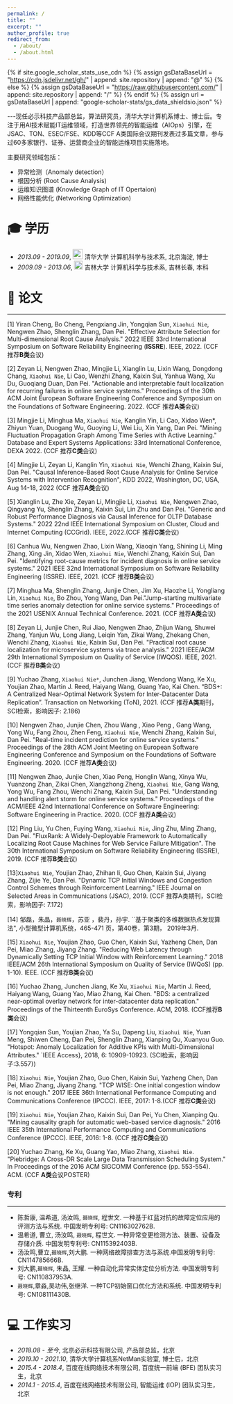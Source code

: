 ```yaml
---
permalink: /
title: ""
excerpt: ""
author_profile: true
redirect_from: 
  - /about/
  - /about.html
---
```


{% if site.google_scholar_stats_use_cdn %}
{% assign gsDataBaseUrl = "https://cdn.jsdelivr.net/gh/" | append: site.repository | append: "@" %}
{% else %}
{% assign gsDataBaseUrl = "https://raw.githubusercontent.com/" | append: site.repository | append: "/" %}
{% endif %}
{% assign url = gsDataBaseUrl | append: "google-scholar-stats/gs_data_shieldsio.json" %}

<span class='anchor' id='about-me'></span>
---现任必示科技产品部总监，算法研究员，清华大学计算机系博士、博士后。专注于用AI技术赋能IT运维领域，打造世界领先的智能运维（AIOps）引擎，在JSAC、TON、ESEC/FSE、KDD等CCF A类国际会议期刊发表过多篇文章，参与过60多家银行、证券、运营商企业的智能运维项目实施落地。

主要研究领域包括：
- 异常检测（Anomaly detection）
- 根因分析 (Root Cause Analysis)
- 运维知识图谱 (Knowledge Graph of IT Opertaion)
- 网络性能优化 (Networking Optimization)


<span class='anchor' id='-xl'></span>

# 🎓 学历
- *2013.09 - 2019.09*, <a href="https://www.tsinghua.edu.cn/"><img class="svg" src="/zh-cn/images/THU_logo.svg" width="23pt"></a> 清华大学 计算机科学与技术系,  北京海淀,   博士 
- *2009.09 - 2013.06*, <a href="https://www.jlu.edu.cn/"><img class="jpeg" src="/zh-cn/images/JLU_logo.jpeg" width="20pt"></a> 吉林大学 计算机科学与技术系,   吉林长春,   本科
 
<span class='anchor' id='-lwzl'></span>

# 📝 论文

---
[1] Yiran Cheng, Bo Cheng, Pengxiang Jin, Yongqian Sun, `Xiaohui Nie`, Nengwen Zhao, Shenglin Zhang, Dan Pei. "Effective Attribute Selection for Multi-dimensional Root Cause Analysis." 2022 IEEE 33rd International Symposium on Software Reliability Engineering (**ISSRE**). IEEE, 2022. (CCF 推荐**B类**会议)

[2] Zeyan Li, Nengwen Zhao, Mingjie Li, Xianglin Lu, Lixin Wang, Dongdong Chang, `Xiaohui Nie`, Li Cao, Wenzhi Zhang, Kaixin Sui, Yanhua Wang, Xu Du, Guoqiang Duan, Dan Pei. "Actionable and interpretable fault localization for recurring failures in online service systems." Proceedings of the 30th ACM Joint European Software Engineering Conference and Symposium on the Foundations of Software Engineering. 2022. (CCF 推荐**A类**会议)

[3] Mingjie Li, Minghua Ma, `Xiaohui Nie`, Kanglin Yin, Li Cao, Xidao Wen*, Zhiyun Yuan, Duogang Wu, Guoying Li, Wei Liu, Xin Yang, Dan Pei. "Mining Fluctuation Propagation Graph Among Time Series with Active Learning." Database and Expert Systems Applications: 33rd International Conference, DEXA 2022. (CCF 推荐**C类**会议)

[4] Mingjie Li, Zeyan Li, Kanglin Yin, `Xiaohui Nie`, Wenchi Zhang, Kaixin Sui, Dan Pei. "Causal Inference-Based Root Cause Analysis for Online Service Systems with Intervention Recognition", KDD 2022, Washington, DC, USA, Aug 14-18, 2022 (CCF 推荐**A类**会议)

[5] Xianglin Lu, Zhe Xie, Zeyan Li, Mingjie Li, `Xiaohui Nie`, Nengwen Zhao, Qingyang Yu, Shenglin Zhang, Kaixin Sui, Lin Zhu and Dan Pei. "Generic and Robust Performance Diagnosis via Causal Inference for OLTP Database Systems." 2022 22nd IEEE International Symposium on Cluster, Cloud and Internet Computing (CCGrid). IEEE, 2022.(CCF 推荐**C类**会议)

[6] Canhua Wu, Nengwen Zhao, Lixin Wang, Xiaoqin Yang, Shining Li, Ming Zhang, Xing Jin, Xidao Wen, `Xiaohui Nie`, Wenchi Zhang, Kaixin Sui, Dan Pei. "Identifying root-cause metrics for incident diagnosis in online service systems." 2021 IEEE 32nd International Symposium on Software Reliability Engineering (ISSRE). IEEE, 2021. (CCF 推荐**B类**会议)

[7] Minghua Ma, Shenglin Zhang, Junjie Chen, Jim Xu, Haozhe Li, Yongliang Lin, `Xiaohui Nie`, Bo Zhou, Yong Wang, Dan Pei."Jump-starting multivariate time series anomaly detection for online service systems." Proceedings of the 2021 USENIX Annual Technical Conference. 2021. (CCF 推荐**A类**会议)

[8] Zeyan Li, Junjie Chen, Rui Jiao, Nengwen Zhao, Zhijun Wang, Shuwei Zhang, Yanjun Wu, Long Jiang, Leiqin Yan, Zikai Wang, Zhekang Chen, Wenchi Zhang, `Xiaohui Nie`, Kaixin Sui, Dan Pei. "Practical root cause localization for microservice systems via trace analysis." 2021 IEEE/ACM 29th International Symposium on Quality of Service (IWQOS). IEEE, 2021.(CCF 推荐**B类**会议)

[9] Yuchao Zhang, `Xiaohui Nie*`,  Junchen Jiang, Wendong Wang, Ke Xu, Youjian Zhao, Martin J. Reed, Haiyang Wang, Guang Yao, Kai Chen. “BDS+: A Centralized Near-Optimal Network System for Inter-Datacenter Data Replication”. Transaction on Networking (ToN), 2021. (CCF 推荐**A类**期刊，SCI检索，影响因子: 2.186)

[10] Nengwen Zhao, Junjie Chen, Zhou Wang , Xiao Peng , Gang Wang, Yong Wu, Fang Zhou, Zhen Feng, `Xiaohui Nie`, Wenchi Zhang, Kaixin Sui, Dan Pei. "Real-time incident prediction for online service systems." Proceedings of the 28th ACM Joint Meeting on European Software Engineering Conference and Symposium on the Foundations of Software Engineering. 2020. (CCF 推荐**A类**会议)

[11] Nengwen Zhao, Junjie Chen, Xiao Peng, Honglin Wang, Xinya Wu, Yuanzong Zhan, Zikai Chen, Xiangzhong Zheng, `Xiaohui Nie`, Gang Wang, Yong Wu, Fang Zhou, Wenchi Zhang, Kaixin Sui, Dan Pei. "Understanding and handling alert storm for online service systems." Proceedings of the ACM/IEEE 42nd International Conference on Software Engineering: Software Engineering in Practice. 2020. (CCF 推荐**A类**会议) 

[12] Ping Liu, Yu Chen, Fuying Wang, `Xiaohui Nie`, Jing Zhu, Ming Zhang,  Dan Pei. "FluxRank: A Widely-Deployable Framework to Automatically Localizing Root Cause Machines for Web Service Failure Mitigation". The 30th International Symposium on Software Reliability Engineering (ISSRE), 2019. (CCF 推荐**B类**会议)

[13]`Xiaohui Nie`, Youjian Zhao, Zhihan li, Guo Chen, Kaixin Sui, Jiyang Zhang, Zijie Ye, Dan Pei. "Dynamic TCP Initial Windows and Congestion Control Schemes through Reinforcement Learning." IEEE Journal on Selected Areas in Communications (JSAC), 2019. (CCF 推荐A类期刊，SCI检索，影响因子: 7.172)

[14] 邹磊，朱晶，`聂晓辉`，苏亚 ，裴丹，孙宇. ``基于聚类的多维数据热点发现算法", 小型微型计算机系统，465-471 页，第40卷，第3期， 2019年3月.

[15] `Xiaohui Nie`, Youjian Zhao, Guo Chen, Kaixin Sui, Yazheng Chen, Dan Pei, Miao Zhang, Jiyang Zhang. "Reducing Web Latency through Dynamically Setting TCP Initial Window with Reinforcement Learning." 2018 IEEE/ACM 26th International Symposium on Quality of Service (IWQoS) (pp. 1-10). IEEE. (CCF 推荐**B类**会议)

[16] Yuchao Zhang, Junchen Jiang, Ke Xu, `Xiaohui Nie`, Martin J. Reed, Haiyang Wang, Guang Yao, Miao Zhang, Kai Chen. "BDS: a centralized near-optimal overlay network for inter-datacenter data replication." Proceedings of the Thirteenth EuroSys Conference. ACM, 2018. (CCF推荐**B类**会议)

[17] Yongqian Sun, Youjian Zhao, Ya Su, Dapeng Liu, `Xiaohui Nie`, Yuan Meng, Shiwen Cheng, Dan Pei, Shenglin Zhang, Xianping Qu, Xuanyou Guo. "Hotspot: Anomaly Localization for Additive KPIs with Multi-Dimensional Attributes." `IEEE Access}, 2018, 6: 10909-10923. (SCI检索，影响因子:3.557})

[18] `Xiaohui Nie`, Youjian Zhao, Guo Chen, Kaixin Sui, Yazheng Chen, Dan Pei, Miao Zhang, Jiyang Zhang. "TCP WISE: One initial congestion window is not enough." 2017 IEEE 36th International Performance Computing and Communications Conference (IPCCC). IEEE, 2017: 1-8.(CCF 推荐**C类**会议)

[19] `Xiaohui Nie`, Youjian Zhao, Kaixin Sui, Dan Pei, Yu Chen, Xianping Qu. "Mining causality graph for automatic web-based service diagnosis." 2016 IEEE 35th International Performance Computing and Communications Conference (IPCCC). IEEE, 2016: 1-8. (CCF 推荐**C类**会议)

[20] Yuchao Zhang, Ke Xu, Guang Yao, Miao Zhang, `Xiaohui Nie`. "Piebridge: A Cross-DR Scale Large Data Transmission Scheduling System." In Proceedings of the 2016 ACM SIGCOMM Conference (pp. 553-554). ACM. (CCF **A类**会议POSTER)

<!-- <div class='paper-box'><div class='paper-box-image'><div><div class="badge">Int. J. Appl. Electrom. 2020</div><img src='images/ijaem2020.svg' alt="sym" width="100%"></div></div>
<div class='paper-box-text' markdown="1">

-	`Jian Tang`, Rongbiao Wang, Jikai Zhang, Yihua Kang. The influence of magnetic head’s pose on magnetic flux leakage detection. *International Journal of Applied Electromagnetics and Mechanics*. 2020, 64(1–4): 493–500. (JCR:Q4; IF:0.536)  
[[网页]](https://dx.doi.org/10.3233/JAE-209356) [[预览]](https://github.com/tangjyan/tangjyan.github.io/blob/main/pdf/TangJ-2020-The%20influence%20of%20magnetic%20head%E2%80%99s%20pose%20on%20magnetic%20flux%20leakage%20detection.pdf) [[下载]](/pdf/TangJ-2020-The%20influence%20of%20magnetic%20head%E2%80%99s%20pose%20on%20magnetic%20flux%20leakage%20detection.pdf)

</div>
</div> -->


<!-- - Bo Feng, Jianbo Wu, Hongming Tu, `Jian Tang`, Yihua Kang. A Review of Magnetic Flux Leakage Nondestructive Testing. *Materials*. 2022, 15 (20): 7362. (JCR:Q1; IF:3.748)  
[[网页]](https://dx.doi.org/10.3390/ma15207362) [[预览]](https://github.com/tangjyan/tangjyan.github.io/blob/main/pdf/FengB-2022-A%20Review%20of%20Magnetic%20Flux%20Leakage%20Nondestructive%20Testing.pdf) [[下载]](/pdf/FengB-2022-A%20Review%20of%20Magnetic%20Flux%20Leakage%20Nondestructive%20Testing.pdf) -->


### 专利
---
- 陈哲康, 温希道, 汤汝鸣, `聂晓辉`, 程世文. 一种基于红蓝对抗的故障定位应用的评测方法与系统. 中国发明专利号: CN116302762B. 
- 温希道, 曹立, 汤汝鸣, `聂晓辉`, 程世文. 一种异常变更检测方法、装置、设备及存储介质. 中国发明专利号: CN115392403B.
- 汤汝鸣,曹立,`聂晓辉`,刘大鹏. 一种网络故障排查方法与系统.中国发明专利号: CN114785666B.
- 刘大鹏,`聂晓辉`, 朱晶, 王耀. 一种自动化异常实体定位分析方法. 中国发明专利号: CN110837953A. 
- `聂晓辉`,章淼,吴功伟,张继洋. 一种TCP初始窗口优化方法和系统. 中国发明专利号: CN108111430B. 

<!-- <span class='anchor' id='-ryjx'></span>
# 🏅 荣誉奖项
- *2021.10* 获得 清华大学优秀博士后
- *2014.10* 获得 清华大学三星奖学金
- *2012.10* 获得 国家励志奖学金 -->


<!-- <span class='anchor' id='-xshy'></span> -->

<!-- # 🏛️ 学术会议
- *2021.10*, 全国电磁无损检测技术研讨会 暨 中国机械工程学会无损检测分会电磁专业技术大会第十一届第四次全体会议, 陕西西安, 受邀报告
- *2019.09*, 第十九届国际应用电磁学与力学会议 (ISEM 2019), 江苏南京, 海报
- *2017.10*, 第六届中国国际管道会议 (CIPC 2017), 河北廊坊 -->

<span class='anchor' id='-gzsx'></span>

# 💻 工作实习
- *2018.08 - 至今*, 北京必示科技有限公司, 产品部总监，北京
- *2019.10 - 2021.10*, 清华大学计算机系NetMan实验室, 博士后，北京
- *2015.4 - 2018.4*, 百度在线网络技术有限公司, 百度统一前端 (BFE) 团队实习生，北京
- *2014.1 - 2015.4*, 百度在线网络技术有限公司, 智能运维 (IOP) 团队实习生， 北京
